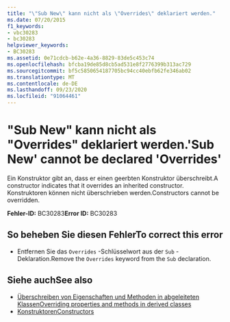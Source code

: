 ```yaml
---
title: "\"Sub New\" kann nicht als \"Overrides\" deklariert werden."
ms.date: 07/20/2015
f1_keywords:
- vbc30283
- bc30283
helpviewer_keywords:
- BC30283
ms.assetid: 0e71cdcb-b62e-4a36-8829-83de5c453c74
ms.openlocfilehash: bfcba19de85d8cb5ad531e8f2776399b313ac729
ms.sourcegitcommit: bf5c5850654187705bc94cc40ebfb62fe346ab02
ms.translationtype: MT
ms.contentlocale: de-DE
ms.lasthandoff: 09/23/2020
ms.locfileid: "91064461"
---
```

# <a name="sub-new-cannot-be-declared-overrides"></a><span data-ttu-id="be554-102">"Sub New" kann nicht als "Overrides" deklariert werden.</span><span class="sxs-lookup"><span data-stu-id="be554-102">'Sub New' cannot be declared 'Overrides'</span></span>

<span data-ttu-id="be554-103">Ein Konstruktor gibt an, dass er einen geerbten Konstruktor überschreibt.</span><span class="sxs-lookup"><span data-stu-id="be554-103">A constructor indicates that it overrides an inherited constructor.</span></span> <span data-ttu-id="be554-104">Konstruktoren können nicht überschrieben werden.</span><span class="sxs-lookup"><span data-stu-id="be554-104">Constructors cannot be overridden.</span></span>  
  
 <span data-ttu-id="be554-105">**Fehler-ID:** BC30283</span><span class="sxs-lookup"><span data-stu-id="be554-105">**Error ID:** BC30283</span></span>  
  
## <a name="to-correct-this-error"></a><span data-ttu-id="be554-106">So beheben Sie diesen Fehler</span><span class="sxs-lookup"><span data-stu-id="be554-106">To correct this error</span></span>  
  
- <span data-ttu-id="be554-107">Entfernen Sie das `Overrides` -Schlüsselwort aus der `Sub` -Deklaration.</span><span class="sxs-lookup"><span data-stu-id="be554-107">Remove the `Overrides` keyword from the `Sub` declaration.</span></span>  
  
## <a name="see-also"></a><span data-ttu-id="be554-108">Siehe auch</span><span class="sxs-lookup"><span data-stu-id="be554-108">See also</span></span>

- [<span data-ttu-id="be554-109">Überschreiben von Eigenschaften und Methoden in abgeleiteten Klassen</span><span class="sxs-lookup"><span data-stu-id="be554-109">Overriding properties and methods in derived classes</span></span>](../programming-guide/language-features/objects-and-classes/inheritance-basics.md#overriding-properties-and-methods-in-derived-classes)
- [<span data-ttu-id="be554-110">Konstruktoren</span><span class="sxs-lookup"><span data-stu-id="be554-110">Constructors</span></span>](../programming-guide/concepts/object-oriented-programming.md#constructors)
